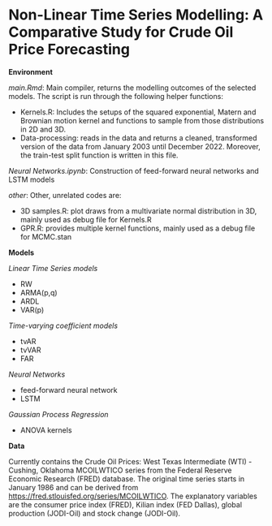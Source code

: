# Non-Linear Time Series Modelling: A Comparative Study for Crude Oil Price Forecasting

**Environment**

*main.Rmd*: Main compiler, returns the modelling outcomes of the selected models. The script is run through the following helper functions:
- Kernels.R: Includes the setups of the squared exponential, Matern and Brownian motion kernel and functions to sample from those distributions in 2D and 3D.
- Data-processing: reads in the data and returns a cleaned, transformed version of the data from January 2003 until December 2022. Moreover, the train-test split function is written in this file.

*Neural Networks.ipynb*: Construction of feed-forward neural networks and LSTM models


*other*: Other, unrelated codes are:
- 3D samples.R: plot draws from a multivariate normal distribution in 3D, mainly used as debug file for Kernels.R 
- GPR.R: provides multiple kernel functions, mainly used as a debug file for MCMC.stan

**Models**

*Linear Time Series models*
- RW
- ARMA(p,q)
- ARDL
- VAR(p)

*Time-varying coefficient models*
- tvAR
- tvVAR
- FAR

*Neural Networks*

- feed-forward neural network
- LSTM

*Gaussian Process Regression*
- ANOVA kernels

**Data**

Currently contains the Crude Oil Prices: West Texas Intermediate (WTI) - Cushing, Oklahoma MCOILWTICO series from the Federal Reserve Economic Research (FRED) database. The original time series starts in January 1986 and can be derived from https://fred.stlouisfed.org/series/MCOILWTICO. The explanatory variables are the consumer price index (FRED), Kilian index (FED Dallas), global production (JODI-Oil) and stock change (JODI-Oil).



